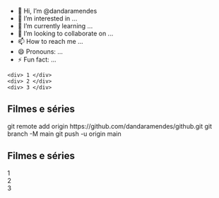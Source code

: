 - 👋 Hi, I’m @dandaramendes
- 👀 I’m interested in ...
- 🌱 I’m currently learning ...
- 💞️ I’m looking to collaborate on ...
- 📫 How to reach me ...
- 😄 Pronouns: ...
- ⚡ Fun fact: ...

<!---
dandaramendes/dandaramendes is a ✨ special ✨ repository because its `README.md` (this file) appears on your GitHub profile.
You can click the Preview link to take a look at your changes.
---><body>
    <div> 1 </div>
    <div> 2 </div>
    <div> 3 </div>
</body><section class="categoria">
    <h2>Filmes e séries</h2>
    <div class="categoria-videos">
    </div>
</section>
git remote add origin https://github.com/dandaramendes/github.git
git branch -M main
git push -u origin main<section class="categoria">
    <h2>Filmes e séries</h2>
    <div class="categoria-videos">
    </div>
</section><body>
    <div> 1 </div>
    <div> 2 </div>
    <div> 3 </div>
</body>
